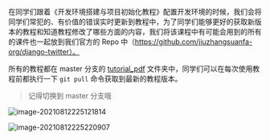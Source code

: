 在同学们跟着《开发环境搭建与项目初始化教程》配置开发环境的时候，我们会将同学们常犯的、有价值的错误实时更新到教程中，为了同学们能够更好的获取新版本的教程和知道教程修改了哪些方面的内容，我们将该课程中有可能会用到的所有的课件也一起放到我们官方的 Repo 中（https://github.com/jiuzhangsuanfa-org/django-twitter）。

所有的教程都在 master 分支的 [tutorial_pdf](https://github.com/jiuzhangsuanfa-org/django-twitter/tree/master/tutorial_pdf) 文件夹中，同学们可以在每次使用教程前都执行一下 `git pull` 命令获取到最新的教程版本。

> 记得切换到 master 分支哦

![image-20210812225121814](C:\Users\17293\AppData\Roaming\Typora\typora-user-images\image-20210812225121814.png)

![image-20210812225220907](C:\Users\17293\AppData\Roaming\Typora\typora-user-images\image-20210812225220907.png)